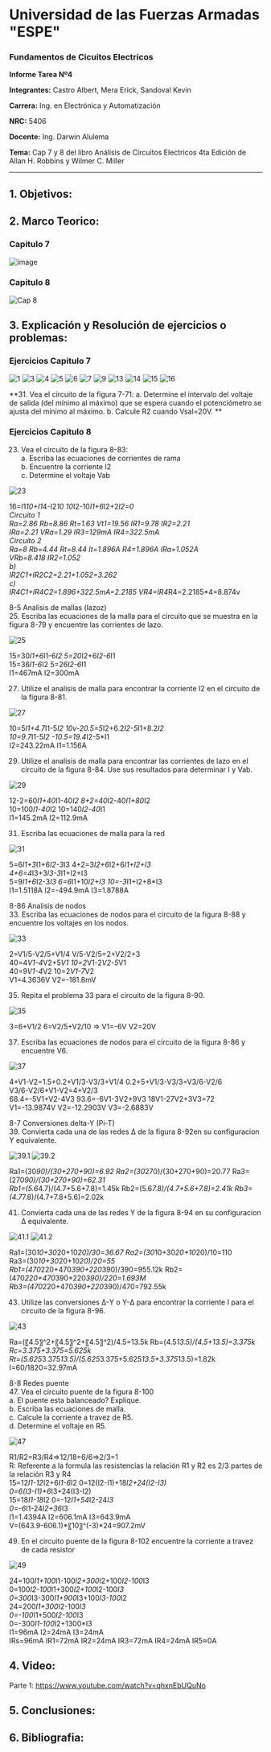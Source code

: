 
# Universidad de las Fuerzas Armadas "ESPE"

### Fundamentos de Cicuitos Electricos 

**Informe Tarea Nº4**

**Integrantes:** Castro Albert, Mera Erick, Sandoval Kevin 

**Carrera:** Ing. en Electrónica y Automatización 

**NRC:** 5406

**Docente:** Ing. Darwin Alulema

**Tema:** Cap 7 y 8 del libro Análisis de Circuitos Electricos 4ta Edición de Allan H. Robbins y Wilmer C. Miller

------------------------------------------------------------------------------------------------------------------------------------------------------

## 1. Objetivos: 


## 2. Marco Teorico: 



### Capitulo 7
![image](https://user-images.githubusercontent.com/85208164/125455291-9eda1806-9676-407c-8097-bc20c1089448.png)

### Capitulo 8
![Cap 8](https://user-images.githubusercontent.com/85526684/125401632-063ad900-e379-11eb-9ebf-8c0af2fa809d.png)

## 3. Explicación y Resolución de ejercicios o problemas: 

### Ejercicios Capitulo 7 

![1](https://user-images.githubusercontent.com/85208164/125538316-52b5738c-fa91-454f-bf67-90f0e5a62818.png)
![3](https://user-images.githubusercontent.com/85208164/125538318-02df5a44-6f74-43a0-91ec-ce9f29e2ec40.png)
![4](https://user-images.githubusercontent.com/85208164/125538321-a122d645-2208-4afd-917c-e54c1e54acad.png)
![5](https://user-images.githubusercontent.com/85208164/125538322-f36adeef-c41a-4df0-a407-a30cf8f2031a.png)
![6](https://user-images.githubusercontent.com/85208164/125538323-194e917c-e039-4b54-af48-a72b52ee2242.png)
![7](https://user-images.githubusercontent.com/85208164/125538324-f5c45208-2bc0-4685-a467-88e061a7381b.png)
![9](https://user-images.githubusercontent.com/85208164/125538325-e9db3d5a-c763-4e39-8c09-2b0c818e8073.png)
![13](https://user-images.githubusercontent.com/85208164/125538326-0c2d4166-4d82-4e5b-8ac3-314e6433d1cd.png)
![14](https://user-images.githubusercontent.com/85208164/125538327-45b6c914-93b6-482b-84cb-e661b0a84cf8.png)
![15](https://user-images.githubusercontent.com/85208164/125538329-c4f03100-f628-4562-b2b6-640f85c13768.png)
![16](https://user-images.githubusercontent.com/85208164/125538332-fd108b2f-a809-4c5e-b596-e35bc7bc7e86.png)



**31. Vea el circuito de la figura 7-71: 
a. Determine el intervalo del voltaje de salida (del mínimo al máximo) que se espera cuando el potenciómetro se ajusta del mínimo al máximo.
b. Calcule R2 cuando Vsal=20V. **




### Ejercicios Capitulo 8 

23. Vea el circuito de la figura 8-83:      
    a. Escriba las ecuaciones de corrientes de rama    
    b. Encuentre la corriente I2    
    c. Determine el voltaje Vab
    
![23](https://user-images.githubusercontent.com/85526684/125403366-10f66d80-e37b-11eb-9e6f-cacba81a1eaf.png)

16=I1*10+I1*4-I2*10	10*I2-10*I1+6*I2+2*I2=0     
Circuito 1      
Ra=2.86	Rb=8.86	Rt=1.63	Vt1=19.56	IR1=9.78	IR2=2.21        
IRa=2.21	VRa=1.29	IR3=129mA	IR4=322.5mA     
Circuito 2      
Ra=8		Rb=4.44	Rt=8.44	It=1.896A	R4=1.896A	IRa=1.052A      
VRb=8.418	  IR2=1.052     
b)      
IR2C1+IR2C2=2.21+1.052=3.262        
c)      
IR4C1+IR4C2=1.896+322.5mA=2.2185	VR4=IR4*R4=2.2185*4=8.874v      

8-5 Analisis de mallas (lazoz)      
25. Escriba las ecuaciones de la malla para el circuito que se muestra en la figura 8-79 y encuentre las corrientes de lazo.  
      
![25](https://user-images.githubusercontent.com/85526684/125405135-01782400-e37d-11eb-8115-12121a6fd0ef.png)

15=30*I1+6*I1-6*I2		5=20*I2+6*I2-6*I1       
15=36*I1-6*I2 		5=26*I2-6*I1        
I1=467mA	I2=300mA        

27. Utilize el analisis de malla para encontrar la corriente I2 en el circuito de la figura 8-81.       

![27](https://user-images.githubusercontent.com/85526684/125406223-35077e00-e37e-11eb-9aa8-c41a4493411c.png)

10=5*I1+4.7*I1-5*I2		10v-20.5=5*I2+6.2*I2-5*I1+8.2*I2        
10=9.7*I1-5*I2		-10.5=19.4*I2-5*I1      
I2=243.22mA	I1=1.156A       

29. Utilize el analisis de malla para encontrar las corrientes de lazo en el circuito de la figura 8-84. Use sus resultados para determinar I y Vab.

![29](https://user-images.githubusercontent.com/85526684/125406505-87489f00-e37e-11eb-93fb-5066d41a83cc.png)

12-2=60*I1+40*I1-40*I2	8+2=40*I2-40*I1+80*I2       
10=100*I1-40*I2	10=140*I2-40*I1     
I1=145.2mA		I2=112.9mA      

31. Escriba las ecuaciones de malla para la red 

![31](https://user-images.githubusercontent.com/85526684/125407405-764c5d80-e37f-11eb-9f41-be6948efa330.png)

5=6*I1+3*I1+6*I2-3*I3	4+2=3*I2+6*I2+6*I1+I2+I3        
4+6=4*I3+3*I3-3*I1+I2+I3        
5=9*I1+6*I2-3*I3	6=6*I1+10*I2+I3	10=-3*I1+I2+8*I3        
I1=1.5118A		I2=-494.9mA	I3=1.8788A

8-86 Analisis de nodos      
33. Escriba las ecuaciones de nodos para el circuito de la figura 8-88 y encuentre los voltajes en los nodos.

![33](https://user-images.githubusercontent.com/85526684/125407716-c0cdda00-e37f-11eb-8c51-2c1da460350a.png)

2=V1/5-V2/5+V1/4	V/5-V2/5=2+V2/2+3       
40=4*V1-4*V2+5*V1		10=2*V1-2*V2-5*V1       
40=9*V1-4*V2		10=2*V1-7*V2		        
V1=4.3636V		V2=-181.8mV     

35. Repita el problema 33 para el circuito de la figura 8-90.

![35](https://user-images.githubusercontent.com/85526684/125408389-7862ec00-e380-11eb-96a4-7aeee8a86e6d.png)

3=6+V1/2	6=V2/5+V2/10	=>	V1=-6V	V2=20V

37. Escriba las ecuaciones de nodos para el circuito de la figura 8-86 y encuentre V6.

![37](https://user-images.githubusercontent.com/85526684/125408622-b95b0080-e380-11eb-8ed1-16669bb3127c.png)

4+V1-V2=1.5+0.2+V1/3-V3/3+V1/4	0.2+5+V1/3-V3/3=V3/6-V2/6	        
V3/6-V2/6+V1-V2=4+V2/3	        
68.4=-5V1+V2-4V3	93.6=-6V1-3V2+9V3	18V1-27V2+3V3=72        
V1=-13.9874V	V2=-12.2903V	V3=-2.6883V     

8-7 Conversiones delta-Y (Pi-T)     
39. Convierta cada una de las redes Δ de la figura 8-92en su configuracion Y equivalente.

![39.1](https://user-images.githubusercontent.com/85526684/125409550-9da42a00-e381-11eb-988e-744b68a5c2d6.png)
![39.2](https://user-images.githubusercontent.com/85526684/125409581-a4cb3800-e381-11eb-8902-975cfaa818b3.png)

Ra1=(30*90)/(30+270+90)=6.92	Ra2=(30*270)/(30+270+90)=20.77	Ra3=(270*90)/(30+270+90)=62.31      
Rb1=(5.6*4.7)/(4.7+5.6+7.8)=1.45k	Rb2=(5.6*7.8)/(4.7+5.6+7.8)=2.41k	Rb3=(4.7*7.8)/(4.7+7.8+5.6)=2.02k

41. Convierta cada una de las redes Y de la figura 8-94 en su configuracion Δ equivalente.

![41.1](https://user-images.githubusercontent.com/85526684/125410472-86b20780-e382-11eb-996b-efdc697786d2.png)
![41.2](https://user-images.githubusercontent.com/85526684/125410488-89acf800-e382-11eb-8dba-2c9abcb1badc.png)

Ra1=(30*10+30*20+10*20)/30=36.67	Ra2=(30*10+30*20+10*20)/10=110	        
Ra3=(30*10+30*20+10*20)/20=55	        
Rb1=(470*220+470*390+220*390)/390=955.12k	Rb2=(470*220+470*390+220*390)/220=1.693M        
Rb3=(470*220+470*390+220*390)/470=792.55k	        

43. Utilize las conversiones Δ-Y o Y-Δ para encontrar la corriente I para el circuito de la figura 8-96.

![43](https://user-images.githubusercontent.com/85526684/125410950-0a6bf400-e383-11eb-8700-c9e536bbea08.png)

Ra=(〖4.5〗^2+〖4.5〗^2+〖4.5〗^2)/4.5=13.5k	Rb=(4.5*13.5)/(4.5+13.5)=3.375k		Rc=3.375+3.375=5.625k	        	
Rt=(5.625*3.375*13.5)/(5.625*3.375+5.625*13.5+3.375*13.5)=1.82k	I=60/1820=32.97mA       

8-8 Redes puente        
47. Vea el circuito puente de la figura 8-100            
    a. El puente esta balanceado? Explique.     
    b. Escriba las ecuaciones de malla.     
    c. Calcule la corriente a travez de R5.     
    d. Determine el voltaje en R5.      

![47](https://user-images.githubusercontent.com/85526684/125412296-6125fd80-e384-11eb-9cf2-d19ec615399b.png)

R1/R2=R3/R4=>12/18=6/6=>2/3=1       
R: Referente a la formula las resistencias la relación R1 y R2  es 2/3 partes de la relación R3 y R4        
15=12*I1-12*I2+6*I1-6*I2	0=12(I2-I1)+18*I2+24(I2-I3)     
0=6(I3-I1)+6*I3+24(I3-I2)       
15=18*I1-18*I2		0=-12*I1+54*I2-24*I3	        
0=-6*I1-24*I2+36*I3     
I1=1.4394A	I2=606.1mA	I3=643.9mA      
V=(643.9-606.1)*〖10〗^(-3)*24=907.2mV        

49. En el circuito puente de la figura 8-102 encuentre la corriente a travez de cada resistor

![49](https://user-images.githubusercontent.com/85526684/125412859-19bed5c8-1d7b-4104-be15-65b10cacb1a1.png)

24=100*I1+100*I1-100*I2+300*I2+100*I2-100*I3        
0=100*I2-100*I1+300*I2+100*I2-100*I3        
0=300*I3-300*I1+900*I3+100*I3-100*I2        
24=200*I1+300*I2-100*I3     
0=-100*I1+500*I2-100*I3     
0=-300*I1-100*I2+1300*I3        
I1=96mA	I2=24mA	I3=24mA     
IRs=96mA	IR1=72mA	IR2=24mA	IR3=72mA	IR4=24mA	IR5≈0A      

## 4. Video: 

Parte 1:
https://www.youtube.com/watch?v=qhxnEbUQuNo


## 5. Conclusiones: 


## 6. Bibliografia: 
